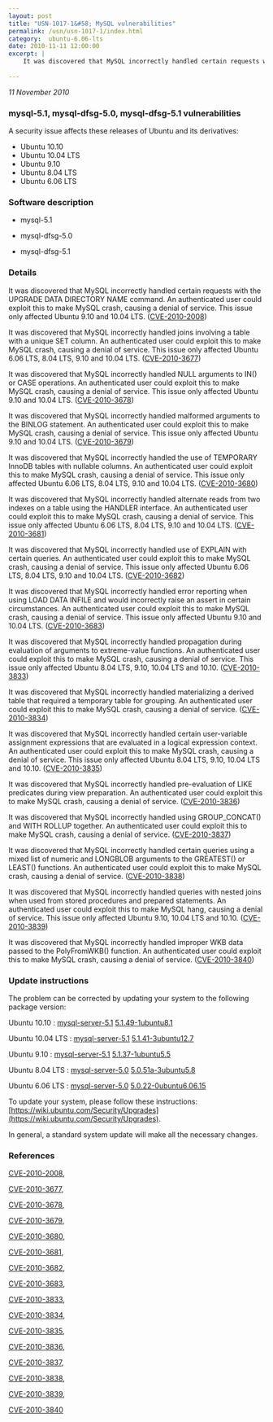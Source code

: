 ```yaml
---
layout: post
title: "USN-1017-1&#58; MySQL vulnerabilities"
permalink: /usn/usn-1017-1/index.html
category:  ubuntu-6.06-lts
date: 2010-11-11 12:00:00
excerpt: |
    It was discovered that MySQL incorrectly handled certain requests with the UPGRADE DATA DIRECTORY NAME command. An authenticated user could exploit this to make MySQL crash, causing a denial of service. This issue only affected Ubuntu 9.10 and 10.04 LTS. ([CVE-2010-2008](http://people.ubuntu.com/~ubuntu-security/cve/CVE-2010-2008))
    
--- 
```

 
 

*11 November 2010*

### mysql-5.1, mysql-dfsg-5.0, mysql-dfsg-5.1 vulnerabilities

A security issue affects these releases of Ubuntu and its derivatives:

* Ubuntu 10.10
* Ubuntu 10.04 LTS
* Ubuntu 9.10
* Ubuntu 8.04 LTS
* Ubuntu 6.06 LTS

### Software description

* mysql-5.1 

* mysql-dfsg-5.0 

* mysql-dfsg-5.1 

### Details

It was discovered that MySQL incorrectly handled certain requests with the UPGRADE DATA DIRECTORY NAME command. An authenticated user could exploit this to make MySQL crash, causing a denial of service. This issue only affected Ubuntu 9.10 and 10.04 LTS. ([CVE-2010-2008](http://people.ubuntu.com/~ubuntu-security/cve/CVE-2010-2008))

It was discovered that MySQL incorrectly handled joins involving a table with a unique SET column. An authenticated user could exploit this to make MySQL crash, causing a denial of service. This issue only affected Ubuntu 6.06 LTS, 8.04 LTS, 9.10 and 10.04 LTS. ([CVE-2010-3677](http://people.ubuntu.com/~ubuntu-security/cve/CVE-2010-3677))

It was discovered that MySQL incorrectly handled NULL arguments to IN() or CASE operations. An authenticated user could exploit this to make MySQL crash, causing a denial of service. This issue only affected Ubuntu 9.10 and 10.04 LTS. ([CVE-2010-3678](http://people.ubuntu.com/~ubuntu-security/cve/CVE-2010-3678))

It was discovered that MySQL incorrectly handled malformed arguments to the BINLOG statement. An authenticated user could exploit this to make MySQL crash, causing a denial of service. This issue only affected Ubuntu 9.10 and 10.04 LTS. ([CVE-2010-3679](http://people.ubuntu.com/~ubuntu-security/cve/CVE-2010-3679))

It was discovered that MySQL incorrectly handled the use of TEMPORARY InnoDB tables with nullable columns. An authenticated user could exploit this to make MySQL crash, causing a denial of service. This issue only affected Ubuntu 6.06 LTS, 8.04 LTS, 9.10 and 10.04 LTS. ([CVE-2010-3680](http://people.ubuntu.com/~ubuntu-security/cve/CVE-2010-3680))

It was discovered that MySQL incorrectly handled alternate reads from two indexes on a table using the HANDLER interface. An authenticated user could exploit this to make MySQL crash, causing a denial of service. This issue only affected Ubuntu 6.06 LTS, 8.04 LTS, 9.10 and 10.04 LTS. ([CVE-2010-3681](http://people.ubuntu.com/~ubuntu-security/cve/CVE-2010-3681))

It was discovered that MySQL incorrectly handled use of EXPLAIN with certain queries. An authenticated user could exploit this to make MySQL crash, causing a denial of service. This issue only affected Ubuntu 6.06 LTS, 8.04 LTS, 9.10 and 10.04 LTS. ([CVE-2010-3682](http://people.ubuntu.com/~ubuntu-security/cve/CVE-2010-3682))

It was discovered that MySQL incorrectly handled error reporting when using LOAD DATA INFILE and would incorrectly raise an assert in certain circumstances. An authenticated user could exploit this to make MySQL crash, causing a denial of service. This issue only affected Ubuntu 9.10 and 10.04 LTS. ([CVE-2010-3683](http://people.ubuntu.com/~ubuntu-security/cve/CVE-2010-3683))

It was discovered that MySQL incorrectly handled propagation during evaluation of arguments to extreme-value functions. An authenticated user could exploit this to make MySQL crash, causing a denial of service. This issue only affected Ubuntu 8.04 LTS, 9.10, 10.04 LTS and 10.10. ([CVE-2010-3833](http://people.ubuntu.com/~ubuntu-security/cve/CVE-2010-3833))

It was discovered that MySQL incorrectly handled materializing a derived table that required a temporary table for grouping. An authenticated user could exploit this to make MySQL crash, causing a denial of service. ([CVE-2010-3834](http://people.ubuntu.com/~ubuntu-security/cve/CVE-2010-3834))

It was discovered that MySQL incorrectly handled certain user-variable assignment expressions that are evaluated in a logical expression context. An authenticated user could exploit this to make MySQL crash, causing a denial of service. This issue only affected Ubuntu 8.04 LTS, 9.10, 10.04 LTS and 10.10. ([CVE-2010-3835](http://people.ubuntu.com/~ubuntu-security/cve/CVE-2010-3835))

It was discovered that MySQL incorrectly handled pre-evaluation of LIKE predicates during view preparation. An authenticated user could exploit this to make MySQL crash, causing a denial of service. ([CVE-2010-3836](http://people.ubuntu.com/~ubuntu-security/cve/CVE-2010-3836))

It was discovered that MySQL incorrectly handled using GROUP_CONCAT() and WITH ROLLUP together. An authenticated user could exploit this to make MySQL crash, causing a denial of service. ([CVE-2010-3837](http://people.ubuntu.com/~ubuntu-security/cve/CVE-2010-3837))

It was discovered that MySQL incorrectly handled certain queries using a mixed list of numeric and LONGBLOB arguments to the GREATEST() or LEAST() functions. An authenticated user could exploit this to make MySQL crash, causing a denial of service. ([CVE-2010-3838](http://people.ubuntu.com/~ubuntu-security/cve/CVE-2010-3838))

It was discovered that MySQL incorrectly handled queries with nested joins when used from stored procedures and prepared statements. An authenticated user could exploit this to make MySQL hang, causing a denial of service. This issue only affected Ubuntu 9.10, 10.04 LTS and 10.10. ([CVE-2010-3839](http://people.ubuntu.com/~ubuntu-security/cve/CVE-2010-3839))

It was discovered that MySQL incorrectly handled improper WKB data passed to the PolyFromWKB() function. An authenticated user could exploit this to make MySQL crash, causing a denial of service. ([CVE-2010-3840](http://people.ubuntu.com/~ubuntu-security/cve/CVE-2010-3840)) 

### Update instructions

The problem can be corrected by updating your system to the following package version:

Ubuntu 10.10
 : [mysql-server-5.1](https://launchpad.net/ubuntu/+source/mysql-5.1) <span> [5.1.49-1ubuntu8.1](https://launchpad.net/ubuntu/+source/mysql-5.1/5.1.49-1ubuntu8.1) </span> 

Ubuntu 10.04 LTS
 : [mysql-server-5.1](https://launchpad.net/ubuntu/+source/mysql-dfsg-5.1) <span> [5.1.41-3ubuntu12.7](https://launchpad.net/ubuntu/+source/mysql-dfsg-5.1/5.1.41-3ubuntu12.7) </span> 

Ubuntu 9.10
 : [mysql-server-5.1](https://launchpad.net/ubuntu/+source/mysql-dfsg-5.1) <span> [5.1.37-1ubuntu5.5](https://launchpad.net/ubuntu/+source/mysql-dfsg-5.1/5.1.37-1ubuntu5.5) </span> 

Ubuntu 8.04 LTS
 : [mysql-server-5.0](https://launchpad.net/ubuntu/+source/mysql-dfsg-5.0) <span> [5.0.51a-3ubuntu5.8](https://launchpad.net/ubuntu/+source/mysql-dfsg-5.0/5.0.51a-3ubuntu5.8) </span> 

Ubuntu 6.06 LTS
 : [mysql-server-5.0](https://launchpad.net/ubuntu/+source/mysql-dfsg-5.0) <span> [5.0.22-0ubuntu6.06.15](https://launchpad.net/ubuntu/+source/mysql-dfsg-5.0/5.0.22-0ubuntu6.06.15) </span> 

To update your system, please follow these instructions: [https://wiki.ubuntu.com/Security/Upgrades](https://wiki.ubuntu.com/Security/Upgrades).

In general, a standard system update will make all the necessary changes. 

### References

 
 [CVE-2010-2008](http://people.ubuntu.com/~ubuntu-security/cve/CVE-2010-2008), 

 [CVE-2010-3677](http://people.ubuntu.com/~ubuntu-security/cve/CVE-2010-3677), 

 [CVE-2010-3678](http://people.ubuntu.com/~ubuntu-security/cve/CVE-2010-3678), 

 [CVE-2010-3679](http://people.ubuntu.com/~ubuntu-security/cve/CVE-2010-3679), 

 [CVE-2010-3680](http://people.ubuntu.com/~ubuntu-security/cve/CVE-2010-3680), 

 [CVE-2010-3681](http://people.ubuntu.com/~ubuntu-security/cve/CVE-2010-3681), 

 [CVE-2010-3682](http://people.ubuntu.com/~ubuntu-security/cve/CVE-2010-3682), 

 [CVE-2010-3683](http://people.ubuntu.com/~ubuntu-security/cve/CVE-2010-3683), 

 [CVE-2010-3833](http://people.ubuntu.com/~ubuntu-security/cve/CVE-2010-3833), 

 [CVE-2010-3834](http://people.ubuntu.com/~ubuntu-security/cve/CVE-2010-3834), 

 [CVE-2010-3835](http://people.ubuntu.com/~ubuntu-security/cve/CVE-2010-3835), 

 [CVE-2010-3836](http://people.ubuntu.com/~ubuntu-security/cve/CVE-2010-3836), 

 [CVE-2010-3837](http://people.ubuntu.com/~ubuntu-security/cve/CVE-2010-3837), 

 [CVE-2010-3838](http://people.ubuntu.com/~ubuntu-security/cve/CVE-2010-3838), 

 [CVE-2010-3839](http://people.ubuntu.com/~ubuntu-security/cve/CVE-2010-3839), 

 [CVE-2010-3840](http://people.ubuntu.com/~ubuntu-security/cve/CVE-2010-3840)
 

